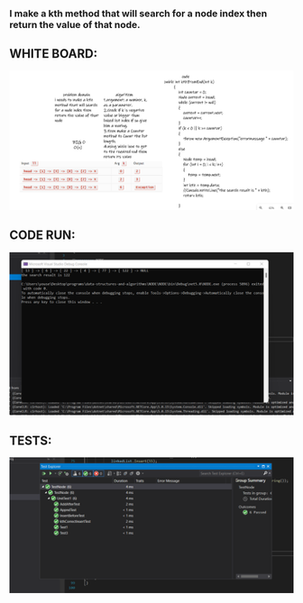 ### I make a kth method that will search for a node index then return the value of that node.


## WHITE BOARD:

![image](bord.png)

## CODE RUN:

![image](run.png)

## TESTS:

![image](tests.png)



